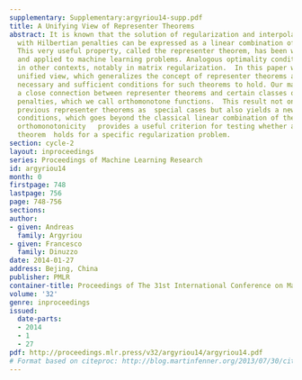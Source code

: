```yaml
---
supplementary: Supplementary:argyriou14-supp.pdf
title: A Unifying View of Representer Theorems
abstract: It is known that the solution of regularization and interpolation problems
  with Hilbertian penalties can be expressed as a linear combination of the data.
  This very useful property, called the representer theorem, has been widely studied
  and applied to machine learning problems. Analogous optimality conditions have appeared
  in other contexts, notably in matrix regularization.  In this paper we propose a
  unified view, which generalizes the concept of representer theorems and extends
  necessary and sufficient conditions for such theorems to hold. Our main result shows
  a close connection between representer theorems and certain classes of regularization
  penalties, which we call orthomonotone functions.  This result not only subsumes
  previous representer theorems as  special cases but also yields a new class of optimality
  conditions, which goes beyond the classical linear combination of the data.  Moreover,
  orthomonotonicity   provides a useful criterion for testing whether a representer
  theorem  holds for a specific regularization problem.
section: cycle-2
layout: inproceedings
series: Proceedings of Machine Learning Research
id: argyriou14
month: 0
firstpage: 748
lastpage: 756
page: 748-756
sections: 
author:
- given: Andreas
  family: Argyriou
- given: Francesco
  family: Dinuzzo
date: 2014-01-27
address: Bejing, China
publisher: PMLR
container-title: Proceedings of The 31st International Conference on Machine Learning
volume: '32'
genre: inproceedings
issued:
  date-parts:
  - 2014
  - 1
  - 27
pdf: http://proceedings.mlr.press/v32/argyriou14/argyriou14.pdf
# Format based on citeproc: http://blog.martinfenner.org/2013/07/30/citeproc-yaml-for-bibliographies/
---
```

